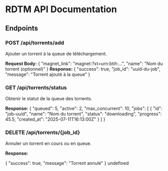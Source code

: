 # RDTM API Documentation

## Endpoints

### POST /api/torrents/add
Ajouter un torrent à la queue de téléchargement.

**Request Body:**
{
"magnet_link": "magnet:?xt=urn:btih:...",
"name": "Nom du torrent (optionnel)"
}
**Response:**
{
"success": true,
"job_id": "uuid-du-job",
"message": "Torrent ajouté à la queue"
}

### GET /api/torrents/status
Obtenir le statut de la queue des torrents.

**Response:**
{
"queued": 5,
"active": 2,
"max_concurrent": 10,
"jobs": [
{
"id": "job-uuid",
"name": "Nom du torrent",
"status": "downloading",
"progress": 45.5,
"created_at": "2025-07-11T16:13:00Z"
}
]
}

### DELETE /api/torrents/{job_id}
Annuler un torrent en cours ou en queue.

**Response:**

{
"success": true,
"message": "Torrent annulé"
}
undefined